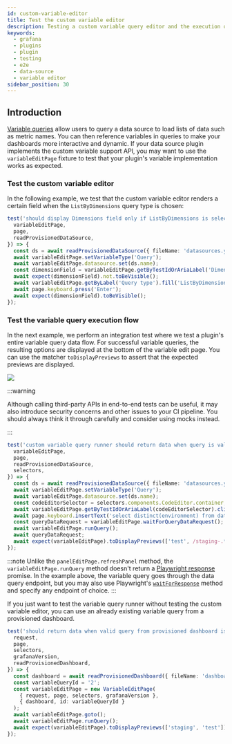 ```yaml
---
id: custom-variable-editor
title: Test the custom variable editor
description: Testing a custom variable query editor and the execution of variable queries
keywords:
  - grafana
  - plugins
  - plugin
  - testing
  - e2e
  - data-source
  - variable editor
sidebar_position: 30
---
```


## Introduction

[Variable queries](https://grafana.com/docs/grafana/latest/dashboards/variables/add-template-variables/#add-a-query-variable) allow users to query a data source to load lists of data such as metric names. You can then reference variables in queries to make your dashboards more interactive and dynamic. If your data source plugin implements the custom variable support API, you may want to use the `variableEditPage` fixture to test that your plugin's variable implementation works as expected.

### Test the custom variable editor

In the following example, we test that the custom variable editor renders a certain field when the `ListByDimensions` query type is chosen:

```ts title="customVariableEditor.spec.ts"
test('should display Dimensions field only if ListByDimensions is selected', async ({
  variableEditPage,
  page,
  readProvisionedDataSource,
}) => {
  const ds = await readProvisionedDataSource({ fileName: 'datasources.yaml' });
  await variableEditPage.setVariableType('Query');
  await variableEditPage.datasource.set(ds.name);
  const dimensionField = variableEditPage.getByTestIdOrAriaLabel('Dimensions');
  await expect(dimensionField).not.toBeVisible();
  await variableEditPage.getByLabel('Query type').fill('ListByDimensions');
  await page.keyboard.press('Enter');
  await expect(dimensionField).toBeVisible();
});
```

### Test the variable query execution flow

In the next example, we perform an integration test where we test a plugin's entire variable query data flow. For successful variable queries, the resulting options are displayed at the bottom of the variable edit page. You can use the matcher `toDisplayPreviews` to assert that the expected previews are displayed.

![](/img/variable-preview.png)

:::warning

Although calling third-party APIs in end-to-end tests can be useful, it may also introduce security concerns and other issues to your CI pipeline. You should always think it through carefully and consider using mocks instead.

:::

```ts title="customVariableEditor.spec.ts"
test('custom variable query runner should return data when query is valid', async ({
  variableEditPage,
  page,
  readProvisionedDataSource,
  selectors,
}) => {
  const ds = await readProvisionedDataSource({ fileName: 'datasources.yaml' });
  await variableEditPage.setVariableType('Query');
  await variableEditPage.datasource.set(ds.name);
  const codeEditorSelector = selectors.components.CodeEditor.container;
  await variableEditPage.getByTestIdOrAriaLabel(codeEditorSelector).click();
  await page.keyboard.insertText('select distinct(environment) from dataset');
  const queryDataRequest = variableEditPage.waitForQueryDataRequest();
  await variableEditPage.runQuery();
  await queryDataRequest;
  await expect(variableEditPage).toDisplayPreviews(['test', /staging-.*/]);
});
```

:::note
Unlike the `panelEditPage.refreshPanel` method, the `variableEditPage.runQuery` method doesn't return a [Playwright response](https://playwright.dev/docs/api/class-response) promise. In the example above, the variable query goes through the data query endpoint, but you may also use Playwright's [`waitForResponse`](https://playwright.dev/docs/api/class-page#page-wait-for-response) method and specify any endpoint of choice.
:::

If you just want to test the variable query runner without testing the custom variable editor, you can use an already existing variable query from a provisioned dashboard.

```ts title="customVariableEditor.spec.ts"
test('should return data when valid query from provisioned dashboard is used', async ({
  request,
  page,
  selectors,
  grafanaVersion,
  readProvisionedDashboard,
}) => {
  const dashboard = await readProvisionedDashboard({ fileName: 'dashboard.json' });
  const variableQueryId = '2';
  const variableEditPage = new VariableEditPage(
    { request, page, selectors, grafanaVersion },
    { dashboard, id: variableQueryId }
  );
  await variableEditPage.goto();
  await variableEditPage.runQuery();
  await expect(variableEditPage).toDisplayPreviews(['staging', 'test']);
});
```
